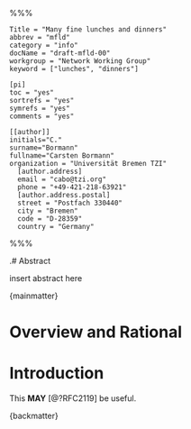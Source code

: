 %%%

    Title = "Many fine lunches and dinners"
    abbrev = "mfld"
    category = "info"
    docName = "draft-mfld-00"
    workgroup = "Network Working Group"
    keyword = ["lunches", "dinners"]

    [pi]
    toc = "yes"
    sortrefs = "yes"
    symrefs = "yes"
    comments = "yes"

    [[author]]
    initials="C."
    surname="Bormann"
    fullname="Carsten Bormann"
    organization = "Universität Bremen TZI"
      [author.address]
      email = "cabo@tzi.org"
      phone = "+49-421-218-63921"
      [author.address.postal]
      street = "Postfach 330440"
      city = "Bremen"
      code = "D-28359"
      country = "Germany"

%%%

.# Abstract

insert abstract here

{mainmatter}

# Overview and Rational

# Introduction

This **MAY** [@?RFC2119] be useful.

{backmatter}
